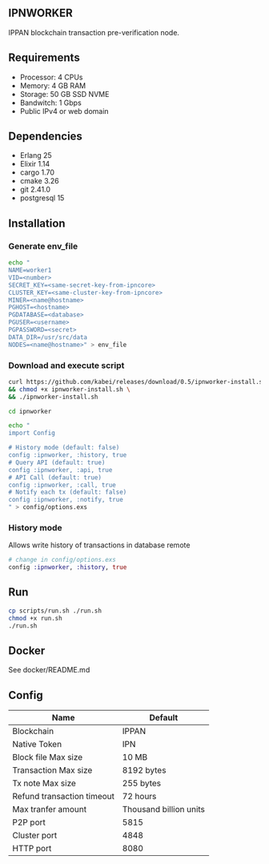 ## IPNWORKER
IPPAN blockchain transaction pre-verification node.

## Requirements
* Processor: 4 CPUs
* Memory: 4 GB RAM
* Storage: 50 GB SSD NVME
* Bandwitch: 1 Gbps
* Public IPv4 or web domain

## Dependencies
* Erlang 25
* Elixir 1.14
* cargo 1.70
* cmake 3.26
* git 2.41.0
* postgresql 15

## Installation 
### Generate env_file
```bash
echo "
NAME=worker1
VID=<number>
SECRET_KEY=<same-secret-key-from-ipncore>
CLUSTER_KEY=<same-cluster-key-from-ipncore>
MINER=<name@hostname>
PGHOST=<hostname>
PGDATABASE=<database>
PGUSER=<username>
PGPASSWORD=<secret>
DATA_DIR=/usr/src/data
NODES=<name@hostname>" > env_file
```

### Download and execute script
```bash
curl https://github.com/kabei/releases/download/0.5/ipnworker-install.sh \
&& chmod +x ipnworker-install.sh \
&& ./ipnworker-install.sh
```

```bash
cd ipnworker

echo "
import Config

# History mode (default: false)
config :ipnworker, :history, true
# Query API (default: true)
config :ipnworker, :api, true
# API Call (default: true)
config :ipnworker, :call, true
# Notify each tx (default: false)
config :ipnworker, :notify, true
" > config/options.exs
```

### History mode
Allows write history of transactions in database remote
```Elixir
# change in config/options.exs
config :ipnworker, :history, true
```
## Run

```bash
cp scripts/run.sh ./run.sh
chmod +x run.sh
./run.sh
```
## Docker
See docker/README.md

## Config
|Name|Default|
|-|-|
|Blockchain|IPPAN|
|Native Token|IPN|
|Block file Max size|10 MB|
|Transaction Max size|8192 bytes|
|Tx note Max size|255 bytes|
|Refund transaction timeout|72 hours|
|Max tranfer amount|Thousand billion units|
|P2P port|5815|
|Cluster port|4848|
|HTTP port|8080|
